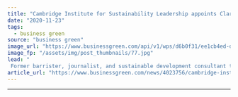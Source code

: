 ```yaml
---
title: "Cambridge Institute for Sustainability Leadership appoints Clare Shine as new director"
date: "2020-11-23"
tags: 
  - business green
source: "business green"
image_url: "https://www.businessgreen.com/api/v1/wps/d6b0f31/ee1cb4ed-d496-4fc9-b6e7-cfcc0ff101b2/3/Clare-Shine-cisl-185x114.jpg"
image_fp: "/assets/img/post_thumbnails/77.jpg"
lead: "
 Former barrister, journalist, and sustainable development consultant to take over the reins at influential green business institute from departing director Dame Polly Courtice ..."
article_url: "https://www.businessgreen.com/news/4023756/cambridge-institute-sustainability-leadership-appoints-clare-shine-director"
---
```


---
